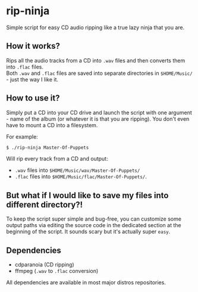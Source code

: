 # rip-ninja
Simple script for easy CD audio ripping like a true lazy ninja that you are.

## How it works?
Rips all the audio tracks from a CD into `.wav` files and then converts them into `.flac` files.  
Both `.wav` and `.flac` files are saved into separate directories in `$HOME/Music/` - just the way I like it.

## How to use it?
Simply put a CD into your CD drive and launch the script with one argument - name of the album (or whatever it is that you are ripping).
You don't even have to mount a CD into a filesystem.  

For example:
```bash
$ ./rip-ninja Master-Of-Puppets
```
Will rip every track from a CD and output: 
- `.wav` files into `$HOME/Music/wav/Master-Of-Puppets/`
- `.flac` files into `$HOME/Music/flac/Master-Of-Puppets/`.

## But what if I would like to save my files into different directory?!
To keep the script super simple and bug-free, you can customize some output paths via editing the source code in the dedicated section at the beginning of the script. It sounds scary but it's actually super `easy`.

## Dependencies
- cdparanoia (CD ripping)
- ffmpeg (`.wav` to `.flac` conversion)

All dependencies are available in most major distros repositories.
